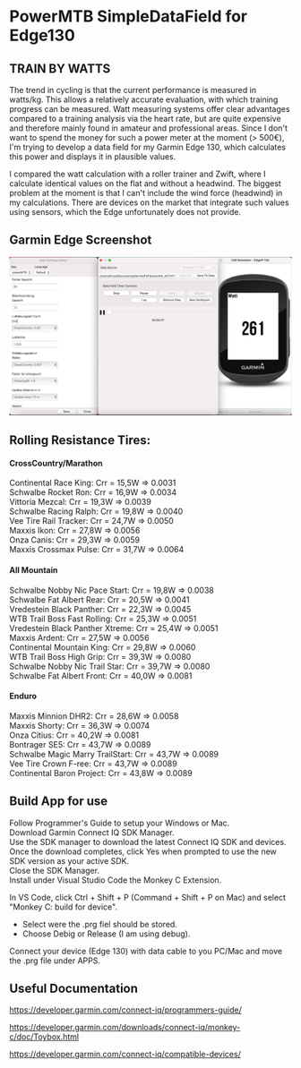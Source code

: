 # PowerMTB SimpleDataField for Edge130

## TRAIN BY WATTS

The trend in cycling is that the current performance is measured in watts/kg. This allows a relatively accurate evaluation, 
with which training progress can be measured. Watt measuring systems offer clear advantages compared to a training analysis via the heart rate, 
but are quite expensive and therefore mainly found in amateur and professional areas.
Since I don't want to spend the money for such a power meter at the moment (> 500€), I'm trying to develop a data field for my Garmin Edge 130, 
which calculates this power and displays it in plausible values.

I compared the watt calculation with a roller trainer and Zwift, where I calculate identical values on the flat and without a headwind.
The biggest problem at the moment is that I can't include the wind force (headwind) in my calculations. 
There are devices on the market that integrate such values using sensors, which the Edge unfortunately does not provide.

## Garmin Edge Screenshot


![Screenshot](readme.png)


## Rolling Resistance Tires:

#### CrossCountry/Marathon

  Continental Race King:           Crr = 15,5W => 0.0031 <br />
  Schwalbe Rocket Ron:             Crr = 16,9W => 0.0034 <br />
  Vittoria Mezcal:                 Crr = 19,3W => 0.0039 <br />
  Schwalbe Racing Ralph:           Crr = 19,8W => 0.0040 <br />
  Vee Tire Rail Tracker:           Crr = 24,7W => 0.0050 <br />
  Maxxis Ikon:                     Crr = 27,8W => 0.0056 <br />
  Onza Canis:                      Crr = 29,3W => 0.0059 <br />
  Maxxis Crossmax Pulse:           Crr = 31,7W => 0.0064 <br />

#### All Mountain

  Schwalbe Nobby Nic Pace Start:   Crr = 19,8W => 0.0038 <br />
  Schwalbe Fat Albert Rear:        Crr = 20,5W => 0.0041 <br />
  Vredestein Black Panther:        Crr = 22,3W => 0.0045 <br />
  WTB Trail Boss Fast Rolling:     Crr = 25,3W => 0.0051 <br />
  Vredestein Black Panther Xtreme: Crr = 25,4W => 0.0051 <br />
  Maxxis Ardent:                   Crr = 27,5W => 0.0056 <br />
  Continental Mountain King:       Crr = 29,8W => 0.0060 <br />
  WTB Trail Boss High Grip:        Crr = 39,3W => 0.0080 <br />
  Schwalbe Nobby Nic Trail Star:   Crr = 39,7W => 0.0080 <br />
  Schwalbe Fat Albert Front:       Crr = 40,0W => 0.0081 <br />

#### Enduro

Maxxis Minnion DHR2:             Crr = 28,6W => 0.0058 <br />
Maxxis Shorty:                   Crr = 36,3W => 0.0074 <br /> 
Onza Citius:                     Crr = 40,2W => 0.0081 <br /> 
Bontrager SE5:                   Crr = 43,7W => 0.0089 <br /> 
Schwalbe Magic Marry TrailStart: Crr = 43,7W => 0.0089 <br /> 
Vee Tire Crown F-ree:            Crr = 43,7W => 0.0089 <br />
Continental Baron Project:       Crr = 43,8W => 0.0089 <br />


## Build App for use

Follow Programmer's Guide to setup your Windows or Mac. <br />
Download Garmin Connect IQ SDK Manager. <br />
Use the SDK manager to download the latest Connect IQ SDK and devices. <br />
Once the download completes, click Yes when prompted to use the new SDK version as your active SDK. <br />
Close the SDK Manager. <br />
Install under Visual Studio Code the Monkey C Extension. <br />

In VS Code, click Ctrl + Shift + P (Command + Shift + P on Mac) and select "Monkey C: build for device". <br />
- Select were the .prg fiel should be stored. <br />
- Choose Debig or Release (I am using debug). <br />

Connect your device (Edge 130) with data cable to you PC/Mac and move the .prg file under APPS. <br />


## Useful Documentation

https://developer.garmin.com/connect-iq/programmers-guide/

https://developer.garmin.com/downloads/connect-iq/monkey-c/doc/Toybox.html

https://developer.garmin.com/connect-iq/compatible-devices/

